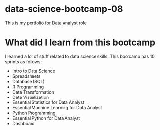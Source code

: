 # data-science-bootcamp-08
This is my portfolio for Data Analyst role

# What did I learn from this bootcamp
I learned a lot of stuff related to data science skills. This bootcamp has 10 sprints as follows:

- Intro to Data Science
- Spreadsheets
- Database (SQL)
- R Programming
- Data Transformation
- Data Visualization
- Essential Statistics for Data Analyst
- Essential Machine Learning for Data Analyst
- Python Programming
- Essential Python for Data Analyst
- Dashboard
